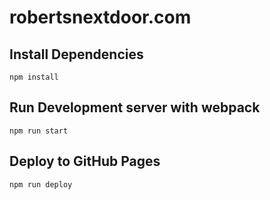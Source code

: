 # robertsnextdoor.com
## Install Dependencies
``` npm install ```
## Run Development server with webpack
``` npm run start ```
## Deploy to GitHub Pages
``` npm run deploy ```

